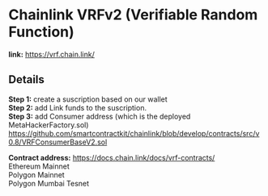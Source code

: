 # Chainlink VRFv2 (Verifiable Random Function)
<strong>link:</strong> https://vrf.chain.link/

## Details
<strong>Step 1:</strong> create a suscription based on our wallet<br>
<strong>Step 2:</strong> add Link funds to the suscription.<br>
<strong>Step 3:</strong> add Consumer address (which is the deployed MetaHackerFactory.sol) https://github.com/smartcontractkit/chainlink/blob/develop/contracts/src/v0.8/VRFConsumerBaseV2.sol

<strong>Contract address:</strong> https://docs.chain.link/docs/vrf-contracts/<br>
Ethereum Mainnet<br>
Polygon Mainnet<br>
Polygon Mumbai Tesnet
